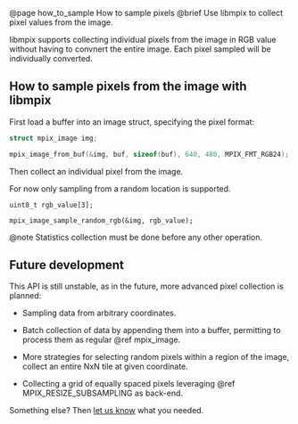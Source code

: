 @page how_to_sample How to sample pixels
@brief Use libmpix to collect pixel values from the image.

libmpix supports collecting individual pixels from the image in RGB value without having to
convnert the entire image. Each pixel sampled will be individually converted.

## How to sample pixels from the image with libmpix

First load a buffer into an image struct, specifying the pixel format:

```c
struct mpix_image img;

mpix_image_from_buf(&img, buf, sizeof(buf), 640, 480, MPIX_FMT_RGB24);
```

Then collect an individual pixel from the image.

For now only sampling from a random location is supported.

```
uint8_t rgb_value[3];

mpix_image_sample_random_rgb(&img, rgb_value);
```

@note Statistics collection must be done before any other operation.

## Future development

This API is still unstable, as in the future, more advanced pixel collection is planned:

- Sampling data from arbitrary coordinates.

- Batch collection of data by appending them into a buffer, permitting to process them as regular
  @ref mpix_image.

- More strategies for selecting random pixels within a region of the image,
  collect an entire NxN tile at given coordinate.

- Collecting a grid of equally spaced pixels leveraging @ref MPIX_RESIZE_SUBSAMPLING as back-end.

Something else? Then [let us know](https://github.com/libmpix/libmpix/issues/new) what you needed.
